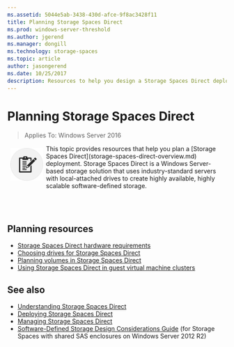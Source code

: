 ```yaml
---
ms.assetid: 5044e5ab-3438-430d-afce-9f8ac3428f11
title: Planning Storage Spaces Direct
ms.prod: windows-server-threshold
ms.author: jgerend
ms.manager: dongill
ms.technology: storage-spaces
ms.topic: article
author: jasongerend
ms.date: 10/25/2017
description: Resources to help you design a Storage Spaces Direct deployment consisting of multiple servers clustered to provide software-defined storage using Windows Server.
---
```

# Planning Storage Spaces Direct

>Applies To: Windows Server 2016

<img src="media/Storage-Spaces-Direct-in-Windows-Server-2016/plan.png" style='float:left; padding:.5em;width:75px' alt=""> 
This topic provides resources that help you plan a [Storage Spaces Direct](storage-spaces-direct-overview.md) deployment. Storage Spaces Direct is a Windows Server-based storage solution that uses industry-standard servers with local-attached drives to create highly available, highly scalable software-defined storage.

<br><br>

## Planning resources

- [Storage Spaces Direct hardware requirements](storage-spaces-direct-hardware-requirements.md)
- [Choosing drives for Storage Spaces Direct](choosing-drives.md)
- [Planning volumes in Storage Spaces Direct](plan-volumes.md)
- [Using Storage Spaces Direct in guest virtual machine clusters](storage-spaces-direct-in-vm.md)

## See also

- [Understanding Storage Spaces Direct](storage-spaces-direct-overview.md)
- [Deploying Storage Spaces Direct](deploy-storage-spaces-direct.md)
- [Managing Storage Spaces Direct](manage-storage-spaces-direct.md)
- [Software-Defined Storage Design Considerations Guide](https://technet.microsoft.com/library/mt243829%28v=ws.11%29.aspx) (for Storage Spaces with shared SAS enclosures on Windows Server 2012 R2)
